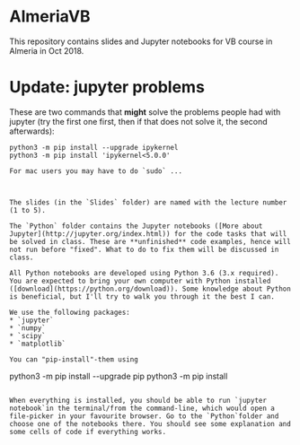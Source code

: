 # AlmeriaVB
This repository contains slides and Jupyter notebooks for VB course in Almeria in Oct 2018. 

# Update: jupyter problems
These are two commands that **might** solve the problems people had with jupyter (try the first one first, then if that does not solve it, the second afterwards):

```
python3 -m pip install --upgrade ipykernel
python3 -m pip install 'ipykernel<5.0.0'

For mac users you may have to do `sudo` ...



The slides (in the `Slides` folder) are named with the lecture number (1 to 5).

The `Python` folder contains the Jupyter notebooks ([More about Jupyter](http://jupyter.org/index.html)) for the code tasks that will be solved in class. These are **unfinished** code examples, hence will not run before "fixed". What to do to fix them will be discussed in class. 

All Python notebooks are developed using Python 3.6 (3.x required). You are expected to bring your own computer with Python installed ([download](https://python.org/download)). Some knowledge about Python is beneficial, but I'll try to walk you through it the best I can.

We use the following packages:
* `jupyter`
* `numpy`
* `scipy`
* `matplotlib`

You can "pip-install"-them using 
```
python3 -m pip install --upgrade pip
python3 -m pip install <packagename>
```

When everything is installed, you should be able to run `jupyter notebook`in the terminal/from the command-line, which would open a file-picker in your favourite browser. Go to the `Python`folder and choose one of the notebooks there. You should see some explanation and some cells of code if everything works. 
